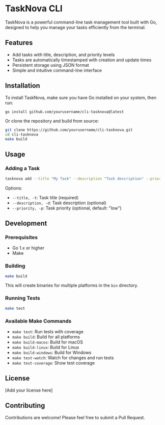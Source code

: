# TaskNova CLI

TaskNova is a powerful command-line task management tool built with Go, designed to help you manage your tasks efficiently from the terminal.

## Features

- Add tasks with title, description, and priority levels
- Tasks are automatically timestamped with creation and update times
- Persistent storage using JSON format
- Simple and intuitive command-line interface

## Installation

To install TaskNova, make sure you have Go installed on your system, then run:

```bash
go install github.com/yourusername/cli-tasknova@latest
```

Or clone the repository and build from source:

```bash
git clone https://github.com/yourusername/cli-tasknova.git
cd cli-tasknova
make build
```

## Usage

### Adding a Task

```bash
tasknova add --title "My Task" --description "Task description" --priority high
```

Options:
- `--title, -t`: Task title (required)
- `--description, -d`: Task description (optional)
- `--priority, -p`: Task priority (optional, default: "low")

## Development

### Prerequisites

- Go 1.x or higher
- Make

### Building

```bash
make build
```

This will create binaries for multiple platforms in the `bin` directory.

### Running Tests

```bash
make test
```

### Available Make Commands

- `make test`: Run tests with coverage
- `make build`: Build for all platforms
- `make build-macos`: Build for macOS
- `make build-linux`: Build for Linux
- `make build-windows`: Build for Windows
- `make test-watch`: Watch for changes and run tests
- `make test-coverage`: Show test coverage

## License

[Add your license here]

## Contributing

Contributions are welcome! Please feel free to submit a Pull Request.
